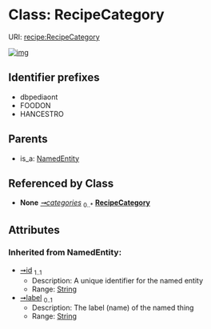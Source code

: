
# Class: RecipeCategory




URI: [recipe:RecipeCategory](http://w3id.org/ontogpt/recipe/RecipeCategory)


[![img](https://yuml.me/diagram/nofunky;dir:TB/class/[Recipe]-%20categories%200..*>[RecipeCategory&#124;id(i):string;label(i):string%20%3F],[NamedEntity]^-[RecipeCategory],[Recipe],[NamedEntity])](https://yuml.me/diagram/nofunky;dir:TB/class/[Recipe]-%20categories%200..*>[RecipeCategory&#124;id(i):string;label(i):string%20%3F],[NamedEntity]^-[RecipeCategory],[Recipe],[NamedEntity])

## Identifier prefixes

 * dbpediaont
 * FOODON
 * HANCESTRO

## Parents

 *  is_a: [NamedEntity](NamedEntity.md)

## Referenced by Class

 *  **None** *[➞categories](recipe__categories.md)*  <sub>0..\*</sub>  **[RecipeCategory](RecipeCategory.md)**

## Attributes


### Inherited from NamedEntity:

 * [➞id](namedEntity__id.md)  <sub>1..1</sub>
     * Description: A unique identifier for the named entity
     * Range: [String](types/String.md)
 * [➞label](namedEntity__label.md)  <sub>0..1</sub>
     * Description: The label (name) of the named thing
     * Range: [String](types/String.md)
